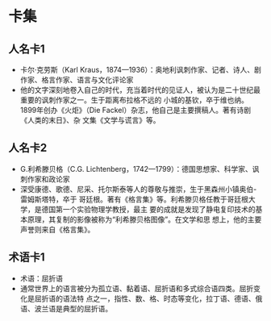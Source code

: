 
# 卡集


## 人名卡1

* 卡尔·克劳斯（Karl Kraus，1874—1936）：奥地利讽刺作家、记者、诗人、剧作家、格言作家、语言与文化评论家
* 他的文字深刻地卷入自己的时代，充当着时代的见证人，被认为是二十世纪最重要的讽刺作家之一。生于距离布拉格不远的
小城的基钦，卒于维也纳。1899年创办《火炬》（Die Fackel）杂志，他自己是主要撰稿人。著有诗剧《人类的末日》、杂
文集《文学与谎言》等。


## 人名卡2

* G.利希滕贝格（C.G. Lichtenberg，1742—1799）：德国思想家、科学家、讽刺作家和政论家
* 深受康德、歌德、尼采、托尔斯泰等人的尊敬与推崇，生于黑森州小镇奥伯-雷姆斯塔特，卒于
哥廷根。著有《格言集》等。利希滕贝格任教于哥廷根大学，是德国第一个实验物理学教授，最主
要的成就是发现了静电复印技术的基本原理，其复制的影像被称为“利希滕贝格图像”。在文学和思
想上，他的主要声誉则来自《格言集》。


## 术语卡1


* 术语：屈折语
* 通常世界上的语言被分为孤立语、黏着语、屈折语和多式综合语四类。屈折变化是屈折语的语法特
点之一，指性、数、格、时态等变化，拉丁语、德语、俄语、波兰语是典型的屈折语。
